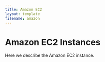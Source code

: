 ```yaml
---
title: Amazon EC2
layout: template
filename: amazon
---
```


# Amazon EC2 Instances

Here we describe the Amazon EC2 instance.
